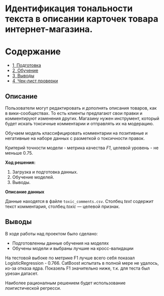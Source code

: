 <h1>Идентификация тональности текста в описании карточек товара интернет-магазина.<span class="tocSkip"></span></h1>
<h1>Содержание<span class="tocSkip"></span></h1>
<div class="toc"><ul class="toc-item"><li><span><a href="#Подготовка" data-toc-modified-id="Подготовка-1"><span class="toc-item-num">1&nbsp;&nbsp;</span>Подготовка</a></span></li><li><span><a href="#Обучение" data-toc-modified-id="Обучение-2"><span class="toc-item-num">2&nbsp;&nbsp;</span>Обучение</a></span></li><li><span><a href="#Выводы" data-toc-modified-id="Выводы-3"><span class="toc-item-num">3&nbsp;&nbsp;</span>Выводы</a></span></li><li><span><a href="#Чек-лист-проверки" data-toc-modified-id="Чек-лист-проверки-4"><span class="toc-item-num">4&nbsp;&nbsp;</span>Чек-лист проверки</a></span></li></ul></div>

## Описание
Пользователи могут редактировать и дополнять описания товаров, как в вики-сообществах. То есть клиенты предлагают свои правки и комментируют изменения других. Магазину нужен инструмент, который будет искать токсичные комментарии и отправлять их на модерацию. 

Обучаем модель классифицировать комментарии на позитивные и негативные на наборе данных с разметкой о токсичности правок.

Критерий точности модели - метрика качества *F1*, целевой уровень - не меньше 0.75. 

**Ход решения:**

1. Загрузка и подготовка данных.
2. Обучение моделей. 
3. Выводы.

**Описание данных**

Данные находятся в файле `toxic_comments.csv`. Столбец *text* содержит текст комментария, столбец *toxic* — целевой признак.
## Выводы
В ходе работы над проектом было сделано:

- Подготовленны данные обучения на моделях
- Обучены модели и выбраны лучшие на кросс-валидации

На тестовой выбоке по метрике F1 лучше всего себя показал LogisticRegression - 0.766.
CatBoost испытать в полной мере не удалось, из-за отказа ядра. Показель F1 значительно ниже, т.к. для теста был урезан датасет.

Наиболее рационалным решением будет использование лоигистической регресси.

